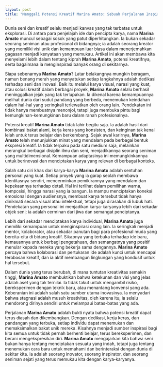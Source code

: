 ```yaml
---
layout: post
title: "Menggali Potensi Kreatif Marina Amato: Sebuah Perjalanan Inspiratif"
---
```


Dunia seni dan kreatif selalu menjadi kanvas yang tak terbatas untuk eksplorasi. Di antara para penjelajah ide dan pencipta karya, nama **Marina Amato** muncul sebagai sosok yang patut diperhitungkan. Ia bukan sekadar seorang seniman atau profesional di bidangnya; ia adalah seorang kreator yang memiliki visi unik dan kemampuan luar biasa dalam menerjemahkan gagasan menjadi kenyataan yang memukau. Artikel ini akan membawa kita menyelami lebih dalam tentang kiprah **Marina Amato**, potensi kreatifnya, serta bagaimana ia menginspirasi banyak orang di sekitarnya.

Siapa sebenarnya **Marina Amato**? Latar belakangnya mungkin beragam, namun benang merah yang menyatukan setiap langkahnya adalah dedikasi terhadap seni dan inovasi. Baik itu melalui karya visual, narasi yang kuat, atau solusi kreatif dalam berbagai proyek, **Marina Amato** selalu berhasil meninggalkan jejak yang tak terlupakan. Ia dikenal karena kemampuannya melihat dunia dari sudut pandang yang berbeda, menemukan keindahan dalam hal-hal yang seringkali terlewatkan oleh orang lain. Pendekatan ini tidak hanya membuatnya menonjol, tetapi juga membuka pintu bagi kemungkinan-kemungkinan baru dalam ranah profesionalnya.

Potensi kreatif **Marina Amato** tidak lahir begitu saja. Ia adalah hasil dari kombinasi bakat alami, kerja keras yang konsisten, dan keinginan tak kenal lelah untuk terus belajar dan berkembang. Sejak awal karirnya, **Marina Amato** telah menunjukkan minat yang mendalam pada berbagai bentuk ekspresi kreatif. Ia tidak terpaku pada satu medium saja, melainkan merangkul berbagai disiplin ilmu dan seni, menjadikannya seorang seniman yang multidimensional. Kemampuan adaptasinya ini memungkinkannya untuk berinovasi dan menciptakan karya yang relevan di berbagai konteks.

Salah satu ciri khas dari karya-karya **Marina Amato** adalah sentuhan personal yang kuat. Setiap proyek yang ia garap seolah membawa identitasnya sendiri, mencerminkan pemikirannya yang mendalam dan kepekaannya terhadap detail. Hal ini terlihat dalam pemilihan warna, komposisi, hingga narasi yang ia bangun. Ia mampu menciptakan koneksi emosional dengan audiensnya, membuat karya tersebut tidak hanya dinikmati secara visual atau intelektual, tetapi juga dirasakan di lubuk hati. Pendekatan yang personal ini menjadikan karya-karyanya lebih dari sekadar objek seni; ia adalah cerminan dari jiwa dan semangat penciptanya.

Lebih dari sekadar menciptakan karya individual, **Marina Amato** juga memiliki kemampuan untuk menginspirasi orang lain. Ia seringkali menjadi mentor, kolaborator, atau sekadar panutan bagi para profesional muda yang bercita-cita di bidang kreatif. Sikapnya yang terbuka terhadap ide baru, kemauannya untuk berbagi pengetahuan, dan semangatnya yang positif menular kepada mereka yang bekerja sama dengannya. **Marina Amato** percaya bahwa kolaborasi dan pertukaran ide adalah kunci untuk mencapai terobosan kreatif, dan ia aktif membangun lingkungan yang kondusif untuk hal tersebut.

Dalam dunia yang terus berubah, di mana tuntutan kreativitas semakin tinggi, **Marina Amato** membuktikan bahwa ketekunan dan visi yang jelas adalah aset yang tak ternilai. Ia tidak takut untuk mengambil risiko, bereksperimen dengan teknik baru, atau menantang konvensi yang ada. Keberanian ini adalah salah satu sumber utama inovasinya. Ia menyadari bahwa stagnasi adalah musuh kreativitas, oleh karena itu, ia selalu mendorong dirinya sendiri untuk melampaui batas-batas yang ada.

Perjalanan **Marina Amato** adalah bukti nyata bahwa potensi kreatif dapat terus diasah dan dikembangkan. Dengan dedikasi, kerja keras, dan pandangan yang terbuka, setiap individu dapat menemukan dan memaksimalkan bakat unik mereka. Kisahnya menjadi sumber inspirasi bagi kita semua untuk tidak pernah berhenti belajar, terus bereksperimen, dan berani mengekspresikan diri. **Marina Amato** mengajarkan kita bahwa seni bukan hanya tentang menciptakan sesuatu yang indah, tetapi juga tentang menemukan cara baru untuk memahami dan berinteraksi dengan dunia di sekitar kita. Ia adalah seorang inovator, seorang inspirator, dan seorang seniman sejati yang terus memukau kita dengan karya-karyanya.
